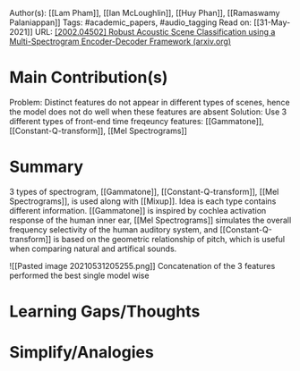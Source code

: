 Author(s): [[Lam Pham]], [[Ian McLoughlin]], [[Huy Phan]], [[Ramaswamy Palaniappan]]
Tags: #academic_papers, #audio_tagging 
Read on: [[31-May-2021]]
URL: [\[2002.04502\] Robust Acoustic Scene Classification using a Multi-Spectrogram Encoder-Decoder Framework (arxiv.org)](https://arxiv.org/abs/2002.04502)
# Main Contribution(s)
Problem: Distinct features do not appear in different types of scenes, hence the model does not do well when these features are absent
Solution: Use 3 different types of front-end time freqeuncy features: [[Gammatone]], [[Constant-Q-transform]], [[Mel Spectrograms]]
# Summary
3 types of spectrogram, [[Gammatone]], [[Constant-Q-transform]], [[Mel Spectrograms]], is used along with [[Mixup]]. Idea is each type contains different information. [[Gammatone]] is inspired by cochlea activation response of the human inner ear, [[Mel Spectrograms]] simulates the overall frequency selectivity of the human auditory system, and [[Constant-Q-transform]] is based on the geometric relationship of pitch, which is useful when comparing natural and artifical sounds.

![[Pasted image 20210531205255.png]] Concatenation of the 3 features performed the best single model wise
# Learning Gaps/Thoughts
# Simplify/Analogies